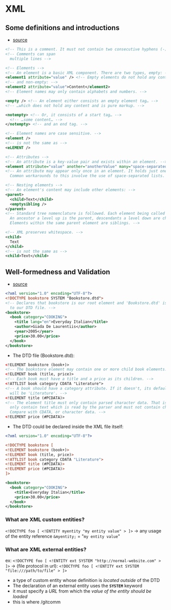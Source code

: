 # XML

## Some definitions and introductions
- [source](https://learnxinyminutes.com/docs/xml/) 
```xml
<!-- This is a comment. It must not contain two consecutive hyphens (-). -->
<!-- Comments can span
  multiple lines -->

<!-- Elements -->
<!-- An element is a basic XML component. There are two types, empty: -->
<element1 attribute="value" /> <!-- Empty elements do not hold any content -->
<!-- and non-empty: -->
<element2 attribute="value">Content</element2>
<!-- Element names may only contain alphabets and numbers. -->

<empty /> <!-- An element either consists an empty element tag… -->
<!-- …which does not hold any content and is pure markup. -->

<notempty> <!-- Or, it consists of a start tag… -->
  <!-- …some content… -->
</notempty> <!-- and an end tag. -->

<!-- Element names are case sensitive. -->
<element />
<!-- is not the same as -->
<eLEMENT />

<!-- Attributes -->
<!-- An attribute is a key-value pair and exists within an element. -->
<element attribute="value" another="anotherValue" many="space-separated list" />
<!-- An attribute may appear only once in an element. It holds just one value.
  Common workarounds to this involve the use of space-separated lists. -->

<!-- Nesting elements -->
<!-- An element's content may include other elements: -->
<parent>
  <child>Text</child>
  <emptysibling />
</parent>
<!-- Standard tree nomenclature is followed. Each element being called a node.
  An ancestor a level up is the parent, descendants a level down are children.
  Elements within the same parent element are siblings. -->

<!-- XML preserves whitespace. -->
<child>
  Text
</child>
<!-- is not the same as -->
<child>Text</child>
```
## Well-formedness and Validation
- [source](https://learnxinyminutes.com/docs/xml/) 
```xml 
<?xml version="1.0" encoding="UTF-8"?>
<!DOCTYPE bookstore SYSTEM "Bookstore.dtd">
<!-- Declares that bookstore is our root element and 'Bookstore.dtd' is the path
  to our DTD file. -->
<bookstore>
  <book category="COOKING">
    <title lang="en">Everyday Italian</title>
    <author>Giada De Laurentiis</author>
    <year>2005</year>
    <price>30.00</price>
  </book>
</bookstore>
```
- The DTD file (Bookstore.dtd):
```xml
<!ELEMENT bookstore (book+)>
<!-- The bookstore element may contain one or more child book elements. -->
<!ELEMENT book (title, price)>
<!-- Each book must have a title and a price as its children. -->
<!ATTLIST book category CDATA "Literature">
<!-- A book should have a category attribute. If it doesn't, its default value
  will be 'Literature'. -->
<!ELEMENT title (#PCDATA)>
<!-- The element title must only contain parsed character data. That is, it may
  only contain text which is read by the parser and must not contain children.
  Compare with CDATA, or character data. -->
<!ELEMENT price (#PCDATA)>
```
- The DTD could be declared inside the XML file itself:
```xml
<?xml version="1.0" encoding="UTF-8"?>

<!DOCTYPE bookstore [
<!ELEMENT bookstore (book+)>
<!ELEMENT book (title, price)>
<!ATTLIST book category CDATA "Literature">
<!ELEMENT title (#PCDATA)>
<!ELEMENT price (#PCDATA)>
]>

<bookstore>
  <book category="COOKING">
    <title>Everyday Italian</title>
    <price>30.00</price>
  </book>
</bookstore>
```
### What are XML custom entities?

`<!DOCTYPE foo [ <!ENTITY myentity "my entity value" > ]>` -> any usage of the entity reference `&myentity;` = "`my entity value`"

### What are XML external entities?

ex: `<!DOCTYPE foo [ <!ENTITY ext SYSTEM "http://normal-website.com" > ]>` 
-> (file protocol in url): `<!DOCTYPE foo [ <!ENTITY ext SYSTEM "file:///path/to/file" > ]>`

-  a type of custom entity whose definition is *located outside* of the DTD
- The declaration of an external entity uses the **`SYSTEM`** keyword
- it must specify a *URL* from which the *value of the entity should be loaded*
- this is where 
/gitcomm